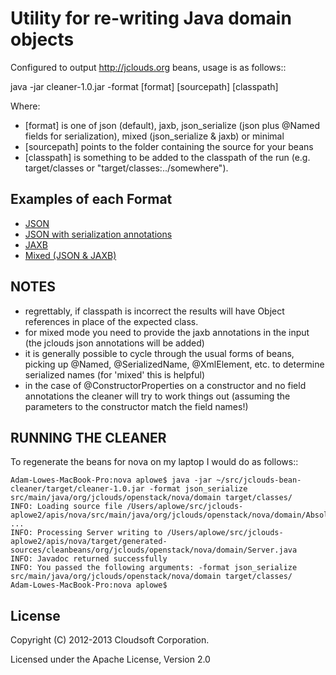 Utility for re-writing Java domain objects
==========================================

Configured to output http://jclouds.org beans, usage is as follows::

java -jar cleaner-1.0.jar -format [format] [sourcepath] [classpath]

Where:

- [format] is one of json (default), jaxb, json_serialize (json plus @Named fields for serialization), mixed (json_serialize & jaxb) or minimal
- [sourcepath] points to the folder containing the source for your beans
- [classpath] is something to be added to the classpath of the run (e.g. target/classes or "target/classes:../somewhere").
   
Examples of each Format
-----------------------

- [JSON](https://github.com/aplowe/jclouds-bean-cleaner/blob/master/JSON.md)
- [JSON with serialization annotations](https://github.com/aplowe/jclouds-bean-cleaner/blob/master/JSON-S.md)
- [JAXB](https://github.com/aplowe/jclouds-bean-cleaner/blob/master/JAXB.md)
- [Mixed (JSON & JAXB)](https://github.com/aplowe/jclouds-bean-cleaner/blob/master/MIXED.md)

NOTES
-----

- regrettably, if classpath is incorrect the results will have Object references in place of the expected class.
- for mixed mode you need to provide the jaxb annotations in the input (the jclouds json annotations will be added)
- it is generally possible to cycle through the usual forms of beans, picking up @Named, @SerializedName,
@XmlElement, etc. to determine serialized names (for 'mixed' this is helpful)
- in the case of @ConstructorProperties on a constructor and no field annotations the cleaner will try to work things
out (assuming the parameters to the constructor match the field names!)

RUNNING THE CLEANER
-------------------

To regenerate the beans for nova on my laptop I would do as follows::

    Adam-Lowes-MacBook-Pro:nova aplowe$ java -jar ~/src/jclouds-bean-cleaner/target/cleaner-1.0.jar -format json_serialize src/main/java/org/jclouds/openstack/nova/domain target/classes/
    INFO: Loading source file /Users/aplowe/src/jclouds-aplowe2/apis/nova/src/main/java/org/jclouds/openstack/nova/domain/AbsoluteLimit.java...
    ...
    INFO: Processing Server writing to /Users/aplowe/src/jclouds-aplowe2/apis/nova/target/generated-sources/cleanbeans/org/jclouds/openstack/nova/domain/Server.java
    INFO: Javadoc returned successfully
    INFO: You passed the following arguments: -format json_serialize src/main/java/org/jclouds/openstack/nova/domain target/classes/
    Adam-Lowes-MacBook-Pro:nova aplowe$ 

License
-------
Copyright (C) 2012-2013 Cloudsoft Corporation.

Licensed under the Apache License, Version 2.0